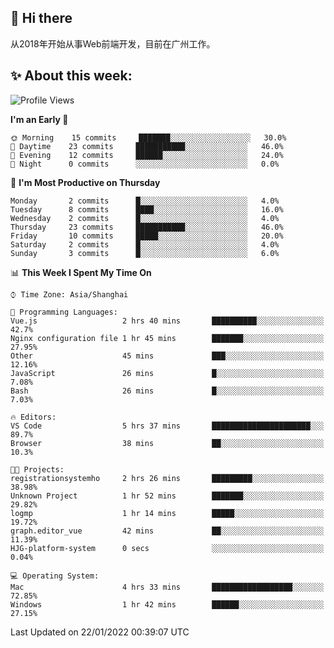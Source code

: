 ## 👋 Hi there

从2018年开始从事Web前端开发，目前在广州工作。

<!--![](https://github-readme-stats.vercel.app/api?username=fxpixels&theme=graywhite&hide_border=true)
![](https://github-readme-stats.vercel.app/api/top-langs/?username=fxpixels&hide_border=true&layout=compact)
-->
<!--
<img src="https://github-readme-stats.vercel.app/api?username=fxpixels&theme=graywhite&hide_border=true" width="500" alt=""/>
<img src="https://github-readme-stats.vercel.app/api/top-langs/?username=fxpixels&hide_border=true&layout=compact" width="300" alt=""/>
-->
## ✨ About this week:
<!--START_SECTION:waka-->
![Profile Views](http://img.shields.io/badge/Profile%20Views-1-blue)

**I'm an Early 🐤** 

```text
🌞 Morning    15 commits     ███████░░░░░░░░░░░░░░░░░░   30.0% 
🌆 Daytime    23 commits     ███████████░░░░░░░░░░░░░░   46.0% 
🌃 Evening    12 commits     ██████░░░░░░░░░░░░░░░░░░░   24.0% 
🌙 Night      0 commits      ░░░░░░░░░░░░░░░░░░░░░░░░░   0.0%

```
📅 **I'm Most Productive on Thursday** 

```text
Monday       2 commits      █░░░░░░░░░░░░░░░░░░░░░░░░   4.0% 
Tuesday      8 commits      ████░░░░░░░░░░░░░░░░░░░░░   16.0% 
Wednesday    2 commits      █░░░░░░░░░░░░░░░░░░░░░░░░   4.0% 
Thursday     23 commits     ███████████░░░░░░░░░░░░░░   46.0% 
Friday       10 commits     █████░░░░░░░░░░░░░░░░░░░░   20.0% 
Saturday     2 commits      █░░░░░░░░░░░░░░░░░░░░░░░░   4.0% 
Sunday       3 commits      █░░░░░░░░░░░░░░░░░░░░░░░░   6.0%

```


📊 **This Week I Spent My Time On** 

```text
⌚︎ Time Zone: Asia/Shanghai

💬 Programming Languages: 
Vue.js                   2 hrs 40 mins       ██████████░░░░░░░░░░░░░░░   42.7% 
Nginx configuration file 1 hr 45 mins        ███████░░░░░░░░░░░░░░░░░░   27.95% 
Other                    45 mins             ███░░░░░░░░░░░░░░░░░░░░░░   12.16% 
JavaScript               26 mins             █░░░░░░░░░░░░░░░░░░░░░░░░   7.08% 
Bash                     26 mins             █░░░░░░░░░░░░░░░░░░░░░░░░   7.03%

🔥 Editors: 
VS Code                  5 hrs 37 mins       ██████████████████████░░░   89.7% 
Browser                  38 mins             ██░░░░░░░░░░░░░░░░░░░░░░░   10.3%

🐱‍💻 Projects: 
registrationsystemho     2 hrs 26 mins       █████████░░░░░░░░░░░░░░░░   38.98% 
Unknown Project          1 hr 52 mins        ███████░░░░░░░░░░░░░░░░░░   29.82% 
logmp                    1 hr 14 mins        █████░░░░░░░░░░░░░░░░░░░░   19.72% 
graph.editor_vue         42 mins             ██░░░░░░░░░░░░░░░░░░░░░░░   11.39% 
HJG-platform-system      0 secs              ░░░░░░░░░░░░░░░░░░░░░░░░░   0.04%

💻 Operating System: 
Mac                      4 hrs 33 mins       ██████████████████░░░░░░░   72.85% 
Windows                  1 hr 42 mins        ██████░░░░░░░░░░░░░░░░░░░   27.15%

```


 Last Updated on 22/01/2022 00:39:07 UTC
<!--END_SECTION:waka-->

<!-- ![Visitor Badge](https://visitor-badge.laobi.icu/badge?page_id=fxpixels) -->

<!--
**FxPixels/FxPixels** is a ✨ _special_ ✨ repository because its `README.md` (this file) appears on your GitHub profile.

Here are some ideas to get you started:

- 🔭 I’m currently working on ...
- 🌱 I’m currently learning ...
- 👯 I’m looking to collaborate on ...
- 🤔 I’m looking for help with ...
- 💬 Ask me about ...
- 📫 How to reach me: ...
- 😄 Pronouns: ...
- ⚡ Fun fact: ...
-->
